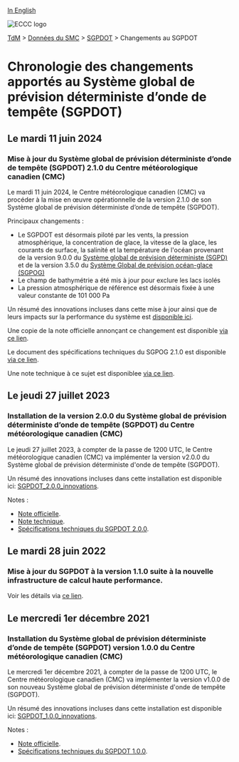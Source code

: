[In English](changelog_gdsps_en.md)

![ECCC logo](../../img_eccc-logo.png)

[TdM](../../readme_fr.md) > [Données du SMC](../readme_fr.md) > [SGPDOT](readme_gdsps_fr.md) > Changements au SGPDOT

# Chronologie des changements apportés au Système global de prévision déterministe d’onde de tempête (SGPDOT)

## Le mardi 11 juin 2024

### Mise à jour du Système global de prévision déterministe d’onde de tempête (SGPDOT) 2.1.0 du Centre météorologique canadien (CMC)

Le mardi 11 juin 2024, le Centre météorologique canadien (CMC) va procéder à la mise en œuvre opérationnelle de la version 2.1.0 de son Système global de prévision déterministe d’onde de tempête (SGPDOT).

Principaux changements :

*  Le SGPDOT est désormais piloté par les vents, la pression atmosphérique, la concentration de glace, la vitesse de la glace, les courants de surface, la salinité et la température de l'océan provenant de la version 9.0.0 du [Système global de prévision déterministe (SGPD)](../nwp_gdps/readme_gdps_fr.md) et de la version 3.5.0 du [Système Global de prévision océan-glace (SGPOG)](../nwp_giops/readme_giops_fr.md)
*  Le champ de bathymétrie a été mis à jour pour exclure les lacs isolés
*  La pression atmosphérique de référence est désormais fixée à une valeur constante de 101 000 Pa

Un résumé des innovations incluses dans cette mise à jour ainsi que de leurs impacts sur la performance du système est [disponible ici](https://collaboration.cmc.ec.gc.ca/cmc/cmoi/product_guide/docs/fact_sheets/factsheet_gdsps-210_f.pdf).

Une copie de la note officielle annonçant ce changement est disponible [via ce lien](http://dd.meteo.gc.ca/doc/genots/2024/06/11/NOCN03_CWAO_262118___xxxxx).

Le document des spécifications techniques du SGPOG 2.1.0 est disponible [via ce lien](https://collaboration.cmc.ec.gc.ca/cmc/cmoi/product_guide/docs/tech_specifications/tech_specifications_GDSPS_2.1.0_f.pdf).

Une note technique à ce sujet est disponiblee [via ce lien](https://collaboration.cmc.ec.gc.ca/cmc/cmoi/product_guide/docs/tech_notes/technote_gdsps-210_f.pdf).

## Le jeudi 27 juillet 2023

### Installation de la version 2.0.0 du Système global de prévision déterministe d’onde de tempête (SGPDOT) du Centre météorologique canadien (CMC)

Le jeudi 27 juillet 2023, à compter de la passe de 1200 UTC, le Centre météorologique canadien (CMC) va implémenter la version v2.0.0 du Système global de prévision déterministe d'onde de tempête (SGPDOT).

Un résumé des innovations incluses dans cette installation est disponible ici: [SGPDOT_2.0.0_innovations](https://collaboration.cmc.ec.gc.ca/cmc/cmoi/product_guide/docs/fact_sheets/factsheet_gdsps-200_f.pdf).

Notes :

* [Note officielle](https://dd.meteo.gc.ca/doc/genots/2023/07/26/NOCN03_CWAO_261538___11180).
* [Note technique](https://collaboration.cmc.ec.gc.ca/cmc/cmoi/product_guide/docs/tech_notes/technote_gdsps-200_f.pdf).
* [Spécifications techniques du SGPDOT 2.0.0](https://collaboration.cmc.ec.gc.ca/cmc/cmoi/product_guide/docs/tech_specifications/tech_specifications_GDSPS_2.0.0_f.pdf).

## Le mardi 28 juin 2022

### Mise à jour du SGPDOT à la version 1.1.0 suite à la nouvelle infrastructure de calcul haute performance. 

Voir les détails via [ce lien](../changelog_multisystems_fr.md).

## Le mercredi 1er décembre 2021

### Installation du Système global de prévision déterministe d’onde de tempête (SGPDOT) version 1.0.0 du Centre météorologique canadien (CMC)

Le mercredi 1er décembre 2021, à compter de la passe de 1200 UTC, le Centre météorologique canadien (CMC) va implémenter la version v1.0.0 de son nouveau Système global de prévision déterministe d'onde de tempête (SGPDOT).

Un résumé des innovations incluses dans cette installation est disponible ici: [SGPDOT_1.0.0_innovations](https://collaboration.cmc.ec.gc.ca/cmc/cmoi/product_guide/docs/fact_sheets/factsheet_gdsps-100_f.pdf). 

Notes :

* [Note officielle](http://dd.meteo.gc.ca/doc/genots/2021/11/26/NOCN03_CWAO_262118___50159).
* [Spécifications techniques du SGPDOT 1.0.0](https://collaboration.cmc.ec.gc.ca/cmc/cmoi/product_guide/docs/tech_specifications/tech_specifications_GDSPS_1.0.0_f.pdf).

